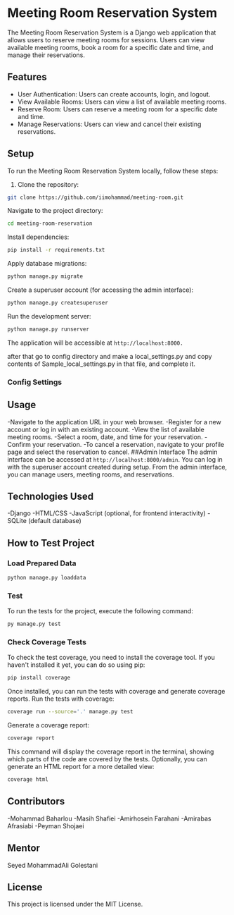 # Meeting Room Reservation System
The Meeting Room Reservation System is a Django web application that allows users to reserve meeting rooms for sessions. Users can view available meeting rooms, book a room for a specific date and time, and manage their reservations.
## Features

- User Authentication: Users can create accounts, login, and logout.
- View Available Rooms: Users can view a list of available meeting rooms.
- Reserve Room: Users can reserve a meeting room for a specific date and time.
- Manage Reservations: Users can view and cancel their existing reservations.

## Setup
To run the Meeting Room Reservation System locally, follow these steps:

1. Clone the repository:

```bash
git clone https://github.com/iimohammad/meeting-room.git
```
Navigate to the project directory:
```bash
cd meeting-room-reservation
```
Install dependencies:
```bash
pip install -r requirements.txt
```
Apply database migrations:
```bash
python manage.py migrate
```
Create a superuser account (for accessing the admin interface):
```bash
python manage.py createsuperuser
```
Run the development server:
```bash
python manage.py runserver
```
The application will be accessible at `http://localhost:8000.`


after that go to config directory and make a local_settings.py
and copy contents of Sample_local_settings.py in that file, and complete it.

### Config Settings

## Usage
-Navigate to the application URL in your web browser.
-Register for a new account or log in with an existing account.
-View the list of available meeting rooms.
-Select a room, date, and time for your reservation.
-Confirm your reservation.
-To cancel a reservation, navigate to your profile page and select the reservation to cancel.
##Admin Interface
The admin interface can be accessed at `http://localhost:8000/admin`. You can log in with the superuser account created during setup. From the admin interface, you can manage users, meeting rooms, and reservations.

## Technologies Used
-Django
-HTML/CSS
-JavaScript (optional, for frontend interactivity)
-SQLite (default database)

## How to Test Project 

### Load Prepared Data
```bash
python manage.py loaddata
```

### Test 
To run the tests for the project, execute the following command:
```bash
py manage.py test
```
### Check Coverage Tests
To check the test coverage, you need to install the coverage tool. If you haven't installed it yet, you can do so using pip:
```bash
pip install coverage
```
Once installed, you can run the tests with coverage and generate coverage reports.
Run the tests with coverage:
```bash
coverage run --source='.' manage.py test
```
Generate a coverage report:
```bash
coverage report
```
This command will display the coverage report in the terminal, showing which parts of the code are covered by the tests.
Optionally, you can generate an HTML report for a more detailed view:
```bash
coverage html
```

## Contributors
-Mohammad Baharlou
-Masih Shafiei
-Amirhosein Farahani
-Amirabas Afrasiabi
-Peyman Shojaei

## Mentor 
Seyed MohammadAli Golestani

## License
This project is licensed under the MIT License.








